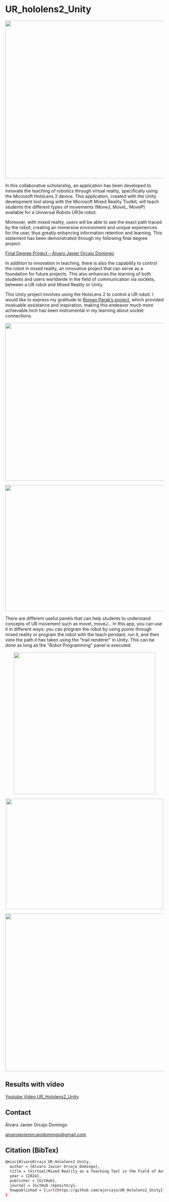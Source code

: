 # UR_hololens2_Unity

<p align="center">
<img src="https://github.com/ajorcajo/UR_Hololens2_Unity/blob/main/images/InAction.png" width="800" height="500">
</p>

In this collaborative scholarship, an application has been developed to innovate the teaching of robotics through virtual reality, specifically using the Microsoft HoloLens 2 device. This application, created with the Unity development tool along with the Microsoft Mixed Reality Toolkit, will teach students the different types of movements (MoveJ, MoveL, MoveP) available for a Universal Robots UR3e robot.

Moreover, with mixed reality, users will be able to see the exact path traced by the robot, creating an immersive environment and unique experiences for the user, thus greatly enhancing information retention and learning. This statement has been demonstrated through my following final degree project:

[Final Degree Project – Álvaro Javier Orcajo Domingo](https://oa.upm.es/76030/1/TFG_ALVARO_JAVIER_ORCAJO_DOMINGO.pdf)

In addition to innovation in teaching, there is also the capability to control the robot in mixed reality, an innovative project that can serve as a foundation for future projects. This also enhances the learning of both students and users worldwide in the field of communication via sockets, between a UR robot and Mixed Reality or Unity.

This Unity project involves using the HoloLens 2 to control a UR robot. I would like to express my gratitude to [Roman Parak’s project](https://github.com/rparak/Unity3D_Robotics_UR/), which provided invaluable assistance and inspiration, making this endeavor much more achievable.hich has been instrumental in my learning about socket connections.

<p align="center">
<img src="https://github.com/ajorcajo/UR_Hololens2_Unity/blob/main/images/ConnectionPanel.png" width="800" height="500">
</p>

<p align="center">
<img src="https://github.com/ajorcajo/UR_Hololens2_Unity/blob/main/images/JoystickDiagnostic.png" width="1000" height="400">
</p>

There are different useful panels that can help students to understand concepts of UR movement such as movel, moveJ... In this app, you can use it in different ways: you can program the robot by using points through mixed reality or program the robot with the teach pendant, run it, and then view the path it has taken using the "trail renderer" in Unity. This can be done as long as the "Robot Programming" panel is executed.

<p align="center">
<img src="https://github.com/ajorcajo/UR_Hololens2_Unity/blob/main/images/Anclado.png" width="450" height="450">
</p>
<p align="center">
<img src="https://github.com/ajorcajo/UR_Hololens2_Unity/blob/main/images/Anclado2.png" width="500" height="350">
</p>
<p align="center">
<img src="https://github.com/ajorcajo/UR_Hololens2_Unity/blob/main/images/ALEJADO.png" width="800" height="500">
</p>

## Results with video

[Youtube Video UR_Hololens2_Unity](https://youtu.be/5jKLdiqAFmI)



## Contact

Álvaro Javier Orcajo Domingo

alvarojavierorcajodomingo@gmail.com

## Citation (BibTex)

```bash
@misc{AlvaroOrcajo_UR_Hololens2_Unity,
  author = {Álvaro Javier Orcajo Domingo},
  title = {Virtual/Mixed Reality as a Teaching Tool in the Field of Automation},
  year = {2024},
  publisher = {GitHub},
  journal = {GitHub repository},
  howpublished = {\url{https://github.com/ajorcajo/UR_Hololens2_Unity}}
}
```
